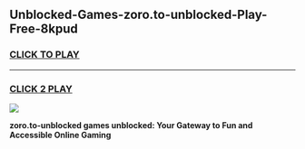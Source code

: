 
## Unblocked-Games-zoro.to-unblocked-Play-Free-8kpud
<h3>
<a href="https://premium76.site?title=zoro.to-unblocked&ref=20M">CLICK TO PLAY</a></h3>
<hr>

<h3>
<a href="https://premium76.site?title=zoro.to-unblocked&ref=20M">CLICK 2 PLAY</a>
  
</h3>

<a href="https://premium76.site?title=zoro.to-unblocked&ref=19M"><img src="https://clearcache.store/games.png"></a>


**zoro.to-unblocked games unblocked: Your Gateway to Fun and Accessible Online Gaming**
